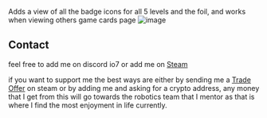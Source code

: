 Adds a view of all the badge icons for all 5 levels and the foil, and works when viewing others game cards page
![image](https://github.com/user-attachments/assets/5ae65209-7794-4d86-becb-a2d49744c53f)



## Contact
feel free to add me on discord io7 or add me on [Steam](https://steamcommunity.com/id/client)

if you want to support me the best ways are either by sending me a [Trade Offer](https://steamcommunity.com/tradeoffer/new/?partner=1053762784&token=sjVuSqZ0) on steam or by adding me and asking for a crypto address, any money that I get from this will go towards the robotics team that I mentor as that is where I find the most enjoyment in life currently.
